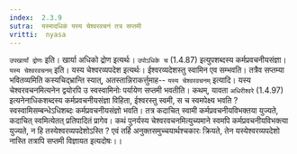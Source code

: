 ```yaml
---
index:  2.3.9
sutra:  यस्मादधिकं यस्य चेश्वरवचनं तत्र सप्तमी
vritti:  nyasa
---
```


`उपखार्यां द्रोणः` इति। खार्या अधिको द्रोण इत्यर्थः। `उपोऽधिके च` (1.4.87) इत्युपशब्दस्य कर्मप्रवचनीयसंज्ञा। `यस्य चेश्वरवचनम्` इति। यस्य चेश्वरव्यपदेश इत्यर्थः। ईश्वरव्यदेशस्तु स्वामिन एव सम्भवति। तत्रैव सप्तम्या भवितव्यमिति कस्यचिद्भ्रान्ति स्यात्, अतस्तान्निराकर्त्तुमाह-- `यस्य चेश्वरवचनम्` इत्यादि। यस्य चेश्वरवचनमित्यनेन द्वयोरपि उ स्वस्वामिनोः पर्यायेण सप्तमी भवतीति। कथम्, यावता `अधिरीश्वरे` (1.4.97) इत्यनेनाधिकशब्दस्य कर्मप्रवचनीयसंज्ञा विहिता, ईश्वरस्तु स्वमी, स च स्वमपेक्ष्य भवति ? स्वस्वामिसम्बन्धेऽधिशब्दः कर्मप्रवचनीयसंज्ञो भवति। तत्र कदाचित् स्वामी कर्मप्रवचनीयविभक्तया युज्यते, कदाचित् स्वमित्येतत् प्रतिपादितं प्रागेव। कथं पुनर्यस्य चेश्वरवचनमित्युच्यमाने स्वमपि कर्मप्रवचनीयविभक्त्या युज्यते, न हि तस्येश्वरव्यपदेशोऽस्ति ? एवं तर्हि अनुक्तसमुच्चयार्थश्चकारः क्रियते, तेन यस्येश्वरव्यपदेशो नास्ति तत्रापि सप्तमी विज्ञायत इत्यदोषः।।

